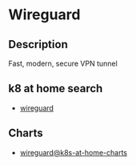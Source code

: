 # Wireguard

## Description

Fast, modern, secure VPN tunnel

## k8 at home search

- [wireguard](https://nanne.dev/k8s-at-home-search/#/wireguard)

## Charts

- [wireguard@k8s-at-home-charts](https://k8s-at-home.com/charts/)
